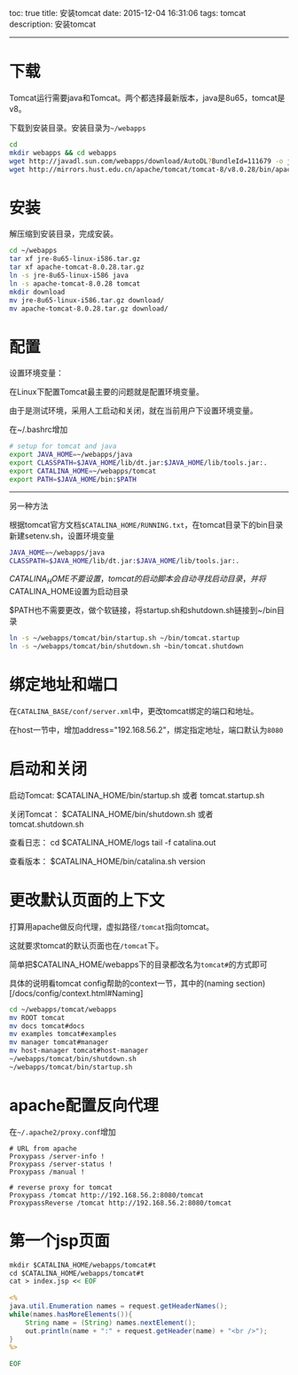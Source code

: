 toc: true
title: 安装tomcat
date: 2015-12-04 16:31:06
tags: tomcat
description: 安装tomcat

---
# 下载
 
Tomcat运行需要java和Tomcat。两个都选择最新版本，java是8u65，tomcat是v8。
 
下载到安装目录。安装目录为`~/webapps`
 
```sh
cd
mkdir webapps && cd webapps
wget http://javadl.sun.com/webapps/download/AutoDL?BundleId=111679 -o jre-8u65-linux-i586.tar.gz
wget http://mirrors.hust.edu.cn/apache/tomcat/tomcat-8/v8.0.28/bin/apache-tomcat-8.0.28.tar.gz
```
 
# 安装
 
解压缩到安装目录，完成安装。
 
```sh
cd ~/webapps
tar xf jre-8u65-linux-i586.tar.gz
tar xf apache-tomcat-8.0.28.tar.gz
ln -s jre-8u65-linux-i586 java
ln -s apache-tomcat-8.0.28 tomcat
mkdir download
mv jre-8u65-linux-i586.tar.gz download/
mv apache-tomcat-8.0.28.tar.gz download/
```
 
# 配置
 
设置环境变量：
 
在Linux下配置Tomcat最主要的问题就是配置环境变量。
 
由于是测试环境，采用人工启动和关闭，就在当前用户下设置环境变量。
 
在~/.bashrc增加
 
```sh
# setup for tomcat and java
export JAVA_HOME=~/webapps/java
export CLASSPATH=$JAVA_HOME/lib/dt.jar:$JAVA_HOME/lib/tools.jar:.
export CATALINA_HOME=~/webapps/tomcat
export PATH=$JAVA_HOME/bin:$PATH
```
 
----------
 
另一种方法
 
根据tomcat官方文档`$CATALINA_HOME/RUNNING.txt`，在tomcat目录下的bin目录新建setenv.sh，设置环境变量
 
```sh
JAVA_HOME=~/webapps/java
CLASSPATH=$JAVA_HOME/lib/dt.jar:$JAVA_HOME/lib/tools.jar:.
```
 
$CATALINA_HOME不要设置，tomcat的启动脚本会自动寻找启动目录，并将$CATALINA_HOME设置为启动目录
 
$PATH也不需要更改，做个软链接，将startup.sh和shutdown.sh链接到~/bin目录
 
```sh
ln -s ~/webapps/tomcat/bin/startup.sh ~/bin/tomcat.startup
ln -s ~/webapps/tomcat/bin/shutdown.sh ~bin/tomcat.shutdown
```
 
# 绑定地址和端口
 
在`CATALINA_BASE/conf/server.xml`中，更改tomcat绑定的端口和地址。
 
在host一节中，增加address="192.168.56.2"，绑定指定地址，端口默认为`8080`
 
# 启动和关闭
 
启动Tomcat:
$CATALINA_HOME/bin/startup.sh 或者 tomcat.startup.sh
 
关闭Tomcat：
$CATALINA_HOME/bin/shutdown.sh 或者 tomcat.shutdown.sh
 
查看日志：
cd $CATALINA_HOME/logs
tail -f catalina.out
 
查看版本：
$CATALINA_HOME/bin/catalina.sh version
 
# 更改默认页面的上下文
 
打算用apache做反向代理，虚拟路径`/tomcat`指向tomcat。
 
这就要求tomcat的默认页面也在`/tomcat`下。
 
简单把$CATALINA_HOME/webapps下的目录都改名为`tomcat#`的方式即可
 
具体的说明看tomcat config帮助的context一节，其中的(naming section)[/docs/config/context.html#Naming]
 
```sh
cd ~/webapps/tomcat/webapps
mv ROOT tomcat
mv docs tomcat#docs
mv examples tomcat#examples
mv manager tomcat#manager
mv host-manager tomcat#host-manager
~/webapps/tomcat/bin/shutdown.sh
~/webapps/tomcat/bin/startup.sh
```
 
# apache配置反向代理
 
在`~/.apache2/proxy.conf`增加
 
```
# URL from apache
Proxypass /server-info !
Proxypass /server-status !
Proxypass /manual !
 
# reverse proxy for tomcat
Proxypass /tomcat http://192.168.56.2:8080/tomcat
ProxypassReverse /tomcat http://192.168.56.2:8080/tomcat
```
 
# 第一个jsp页面
 
```jsp
mkdir $CATALINA_HOME/webapps/tomcat#t
cd $CATALINA_HOME/webapps/tomcat#t
cat > index.jsp << EOF
 
<%
java.util.Enumeration names = request.getHeaderNames();
while(names.hasMoreElements()){
    String name = (String) names.nextElement();
    out.println(name + ":" + request.getHeader(name) + "<br />");
}
%>
 
EOF
```
